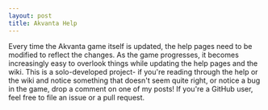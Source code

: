 ```yaml
---
layout: post
title: Akvanta Help
---
```


Every time the Akvanta game itself is updated, the help pages need to be modified to reflect the changes. As the game progresses, it becomes increasingly easy to overlook things while updating the help pages and the wiki. This is a solo-developed project- if you're reading through the help or the wiki and notice something that doesn't seem quite right, or notice a bug in the game, drop a comment on one of my posts! If you're a GitHub user, feel free to file an issue or a pull request. 